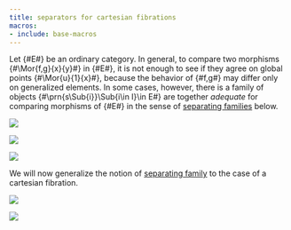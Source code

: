 ```yaml
---
title: separators for cartesian fibrations
macros:
- include: base-macros
---
```


Let {#E#} be an ordinary category. In general,
to compare two morphisms {#\Mor{f,g}{x}{y}#} in {#E#}, it is not enough to see if they agree on global points {#\Mor{u}{1}{x}#}, because the behavior of {#f,g#} may differ only on generalized elements. In some cases, however, there is a family of objects {#\prn{s\Sub{i}}\Sub{i\in I}\in E#} are together *adequate* for comparing morphisms of {#E#} in the sense of [separating families](frct-002G) below.

![](frct-002G)

![](frct-003L)

![](frct-002F)

We will now generalize the notion of [separating family](frct-002G) to the case of a cartesian fibration.

![](frct-002I)

![](frct-002H)
